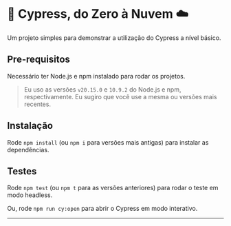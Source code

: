 # 🌲 Cypress, do Zero à Nuvem ☁️

Um projeto simples para demonstrar a utilização do Cypress a nível básico.

## Pre-requisitos

Necessário ter Node.js e npm instalado para rodar os projetos.

> Eu uso as versões `v20.15.0` e `10.9.2` do Node.js e npm, respectivamente. Eu sugiro que você use a mesma ou versões mais recentes.

## Instalação

Rode `npm install` (ou `npm i` para versões mais antigas) para instalar as dependências.

## Testes

Rode `npm test` (ou `npm t` para as versões anteriores) para rodar o teste em modo headless.

Ou, rode `npm run cy:open` para abrir o Cypress em modo interativo.

___
